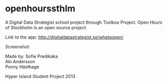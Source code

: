 openhourssthlm
==============

A Digital Data Strategist school project through Toolbox Project. Open Hours of Stockholm is an open source project.

Link to the app: http://digitaldatastrategist.se/whatsopen/

Screenshot: <img srs="https://scontent-a-ams.xx.fbcdn.net/hphotos-ash3/1385431_10151668756141529_32398727_n.jpg">

Made by:
Sofie Predikaka </br>
Aki Andersson </br>
Ponny Hästhage

Hyper Island Student Project 2013

